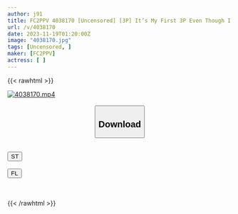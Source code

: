 ```yaml
---
author: j91
title: FC2PPV 4038170 [Uncensored] [3P] It’s My First 3P Even Though I’m A Gal ☆ I Didn’t Reflect On The Last Time And Came Again Without Makeup, So I Called A Friend And Punished Her Hole With A Double Cock. "Don’t Insult Adults, Bitch!" Creampie + Facial Cumshot 2 Shots
url: /v/4038170
date: 2023-11-19T01:20:00Z
image: "4038170.jpg"
tags: [Uncensored, ]
maker: [FC2PPV]
actress: [ ]
---
```



{{< rawhtml >}}

<div class="video" data-videoid="28pQgRJPqjCZD7P">
    <a href="javascript:;">
        <img src="/v/4038170/4038170.jpg" width="WIDTH" height="HEIGHT" alt="4038170.mp4" loading="lazy">
    </a>
</div>

<script type="text/javascript" src="https://j91.asia/asset/on-demand-st.js"></script>

<br>
  <link rel="stylesheet" href="https://j91.asia/asset/bs5.css">
  
  <center>
  <button class="btn btn-primary" type="button" data-bs-toggle="collapse" data-bs-target=".multi-collapse" aria-expanded="false" aria-controls="multiCollapseExample1 multiCollapseExample2"><h2>Download</h2></button></center>
</p>
<div class="row">
  <div class="col">
    <div class="collapse multi-collapse" id="multiCollapseExample1">
      <div class="card card-body">
	      	      <br>
<div class="buttons">  
<a href="https://streamtape.to/v/28pQgRJPqjCZD7P" target="_blank"><button class="btn-hover color-3"><i class="fa fa-download"></i> ST</button></a></div>
    </div>
  </div>
</div>
  <div class="col">
    <div class="collapse multi-collapse" id="multiCollapseExample2">
      <div class="card card-body">
	      <br>
<div class="buttons">
    <a href="https://filelions.site/f/ynjt6x4p6k9z" target="_blank"><button class="btn-hover color-9"><i class="fa fa-download"></i> FL</button></a></div>
<br><br>
      </div>
    </div>
  </div>
</div>

{{< /rawhtml >}}
